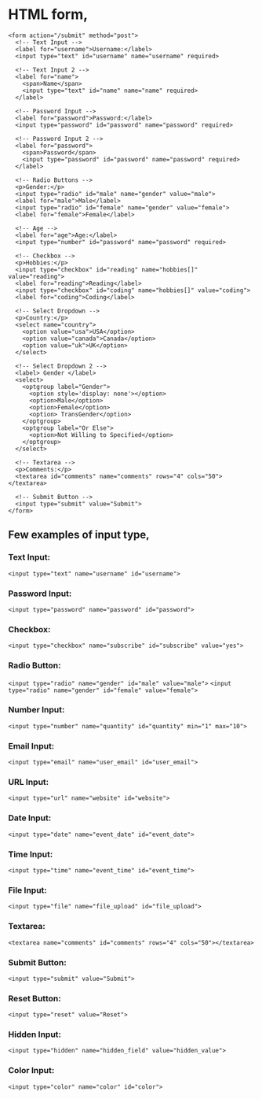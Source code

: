 # HTML form,
```
<form action="/submit" method="post">
  <!-- Text Input -->
  <label for="username">Username:</label>
  <input type="text" id="username" name="username" required>

  <!-- Text Input 2 -->
  <label for="name">
    <span>Name</span>
    <input type="text" id="name" name="name" required>
  </label>

  <!-- Password Input -->
  <label for="password">Password:</label>
  <input type="password" id="password" name="password" required>

  <!-- Password Input 2 -->
  <label for="password">
    <span>Password</span>
    <input type="password" id="password" name="password" required>
  </label>

  <!-- Radio Buttons -->
  <p>Gender:</p>
  <input type="radio" id="male" name="gender" value="male">
  <label for="male">Male</label>
  <input type="radio" id="female" name="gender" value="female">
  <label for="female">Female</label>

  <!-- Age -->
  <label for="age">Age:</label>
  <input type="number" id="password" name="password" required>
 
  <!-- Checkbox -->
  <p>Hobbies:</p>
  <input type="checkbox" id="reading" name="hobbies[]" value="reading">
  <label for="reading">Reading</label>
  <input type="checkbox" id="coding" name="hobbies[]" value="coding">
  <label for="coding">Coding</label>

  <!-- Select Dropdown -->
  <p>Country:</p>
  <select name="country">
    <option value="usa">USA</option>
    <option value="canada">Canada</option>
    <option value="uk">UK</option>
  </select>

  <!-- Select Dropdown 2 -->
  <label> Gender </label>
  <select>
    <optgroup label="Gender">
      <option style='display: none'></option>
      <option>Male</option>
      <option>Female</option>
      <option> TransGender</option>
    </optgroup>
    <optgroup label="Or Else">
      <option>Not Willing to Specified</option>
    </optgroup>
  </select>

  <!-- Textarea -->
  <p>Comments:</p>
  <textarea id="comments" name="comments" rows="4" cols="50"></textarea>

  <!-- Submit Button -->
  <input type="submit" value="Submit">
</form>
```

## Few examples of input type,
### Text Input:
``` <input type="text" name="username" id="username"> ```

### Password Input:
``` <input type="password" name="password" id="password"> ```

### Checkbox:
``` <input type="checkbox" name="subscribe" id="subscribe" value="yes"> ```

### Radio Button:
``` <input type="radio" name="gender" id="male" value="male"> ```
``` <input type="radio" name="gender" id="female" value="female"> ```

### Number Input:
``` <input type="number" name="quantity" id="quantity" min="1" max="10"> ```

### Email Input:
``` <input type="email" name="user_email" id="user_email"> ```

### URL Input:
``` <input type="url" name="website" id="website"> ```

### Date Input:
``` <input type="date" name="event_date" id="event_date"> ```

### Time Input:
``` <input type="time" name="event_time" id="event_time"> ```

### File Input:
``` <input type="file" name="file_upload" id="file_upload"> ```

### Textarea:
``` <textarea name="comments" id="comments" rows="4" cols="50"></textarea> ```

### Submit Button:
``` <input type="submit" value="Submit"> ```

### Reset Button:
``` <input type="reset" value="Reset"> ```

### Hidden Input:
``` <input type="hidden" name="hidden_field" value="hidden_value"> ```

### Color Input:
``` <input type="color" name="color" id="color"> ```
